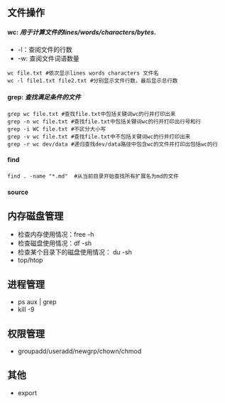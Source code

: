 ## 文件操作

#### wc: *用于计算文件的lines/words/characters/bytes*.
* -l：查阅文件的行数 
* -w: 查阅文件词语数量
 
```
wc file.txt #依次显示lines words characters 文件名
wc -l file1.txt file2.txt #分别显示文件行数，最后显示总行数
```
#### grep: *查找满足条件的文件*
```
grep wc file.txt #查找file.txt中包括关键词wc的行并打印出来
grep -n wc file.txt #查找file.txt中包括关键词wc的行并打印出行号和行
grep -i WC file.txt #不区分大小写
grep -v wc file.txt #查找file.txt中不包括关键词wc的行并打印出来
grep -r wc dev/data #递归查找dev/data路径中包含wc的文件并打印出包括wc的行

```
#### find	
```
find . -name "*.md"  #从当前目录开始查找所有扩展名为md的文件 
```
#### source


## 内存磁盘管理

* 检查内存使用情况：free -h
* 检查磁盘使用情况：df -sh
* 检查某个目录下的磁盘使用情况： du -sh <directory>
* top/htop

## 进程管理

* ps aux | grep <name>
* kill -9 <pid>

## 权限管理

* groupadd/useradd/newgrp/chown/chmod

## 其他

* export
